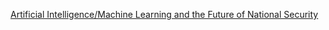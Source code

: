 [Artificial Intelligence/Machine Learning and the Future of National Security](https://smallwarsjournal.com/jrnl/art/artificial-intelligencemachine-learning-and-future-national-security?utm_source=sailthru&utm_medium=email&utm_campaign=mil-ebb)
